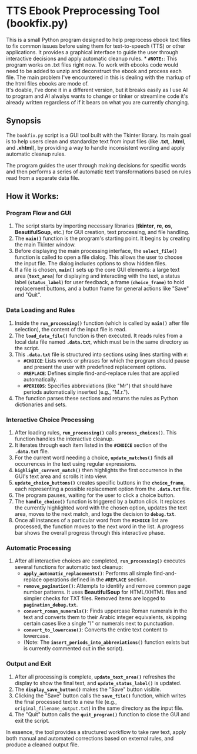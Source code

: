 # TTS Ebook Preprocessing Tool (bookfix.py)

This is a small Python program designed to help preprocess ebook text files to fix common issues before using them for text-to-speech (TTS) or other applications. It provides a graphical interface to guide the user through interactive decisions and apply automatic cleanup rules.
    * **`#NOTE:`**: This program works on .txt files right now.  To work with ebooks code would need to be added to unzip and deconstruct the ebook and process each file.  The main problem I've encountered in this is dealing with the markup of the html files ebooks are mode of.  
    It's doable, I've done it in a different version, but it breaks easily as I use AI to program and AI alwalys wants to change or tinker or streamline code it's already written regardless of if it bears on what you are currently changing.

    
## Synopsis

The `bookfix.py` script is a GUI tool built with the Tkinter library. Its main goal is to help users clean and standardize text from input files (like **.txt**, **.html**, and **.xhtml**), by providing a way to handle inconsistent wording and apply automatic cleanup rules.

The program guides the user through making decisions for specific words and then performs a series of automatic text transformations based on rules read from a separate data file.

## How it Works:

### Program Flow and GUI

1.  The script starts by importing necessary libraries (**tkinter**, **re**, **os**, **BeautifulSoup**, etc.) for GUI creation, text processing, and file handling.
2.  The **`main()`** function is the program's starting point. It begins by creating the main Tkinter window.
3.  Before displaying the main processing interface, the **`select_file()`** function is called to open a file dialog. This allows the user to choose the input file. The dialog includes options to show hidden files.
4.  If a file is chosen, **`main()`** sets up the core GUI elements: a large text area (**`text_area`**) for displaying and interacting with the text, a status label (**`status_label`**) for user feedback, a frame (**`choice_frame`**) to hold replacement buttons, and a button frame for general actions like "Save" and "Quit".

### Data Loading and Rules

1.  Inside the **`run_processing()`** function (which is called by **`main()`** after file selection), the content of the input file is read.
2.  The **`load_data_file()`** function is then executed. It reads rules from a local data file named **`.data.txt`**, which must be in the same directory as the script.
3.  This **`.data.txt`** file is structured into sections using lines starting with `#`:
    * **`#CHOICE`**: Lists words or phrases for which the program should pause and present the user with predefined replacement options.
    * **`#REPLACE`**: Defines simple find-and-replace rules that are applied automatically.
    * **`#PERIODS`**: Specifies abbreviations (like "Mr") that should have periods automatically inserted (e.g., "M.r.").
4.  The function parses these sections and returns the rules as Python dictionaries and sets.

### Interactive Choice Processing

1.  After loading rules, **`run_processing()`** calls **`process_choices()`**. This function handles the interactive cleanup.
2.  It iterates through each item listed in the **`#CHOICE`** section of the **`.data.txt`** file.
3.  For the current word needing a choice, **`update_matches()`** finds all occurrences in the text using regular expressions.
4.  **`highlight_current_match()`** then highlights the first occurrence in the GUI's text area and scrolls it into view.
5.  **`update_choice_buttons()`** creates specific buttons in the **`choice_frame`**, each representing a possible replacement option from the **`.data.txt`** file.
6.  The program pauses, waiting for the user to click a choice button.
7.  The **`handle_choice()`** function is triggered by a button click. It replaces the currently highlighted word with the chosen option, updates the text area, moves to the next match, and logs the decision to **`debug.txt`**.
8.  Once all instances of a particular word from the **`#CHOICE`** list are processed, the function moves to the next word in the list. A progress bar shows the overall progress through this interactive phase.

### Automatic Processing

1.  After all interactive choices are completed, **`run_processing()`** executes several functions for automatic text cleanup:
    * **`apply_automatic_replacements()`**: Performs all simple find-and-replace operations defined in the **`#REPLACE`** section.
    * **`remove_pagination()`**: Attempts to identify and remove common page number patterns. It uses **BeautifulSoup** for HTML/XHTML files and simpler checks for TXT files. Removed items are logged to **`pagination_debug.txt`**.
    * **`convert_roman_numerals()`**: Finds uppercase Roman numerals in the text and converts them to their Arabic integer equivalents, skipping certain cases like a single "I" or numerals next to punctuation.
    * **`convert_to_lowercase()`**: Converts the entire text content to lowercase.
    * (Note: The **`insert_periods_into_abbreviations()`** function exists but is currently commented out in the script).

### Output and Exit

1.  After all processing is complete, **`update_text_area()`** refreshes the display to show the final text, and **`update_status_label()`** is updated.
2.  The **`display_save_button()`** makes the "Save" button visible.
3.  Clicking the "Save" button calls the **`save_file()`** function, which writes the final processed text to a new file (e.g., `original_filename_output.txt`) in the same directory as the input file.
4.  The "Quit" button calls the **`quit_program()`** function to close the GUI and exit the script.

In essence, the tool provides a structured workflow to take raw text, apply both manual and automated corrections based on external rules, and produce a cleaned output file.
